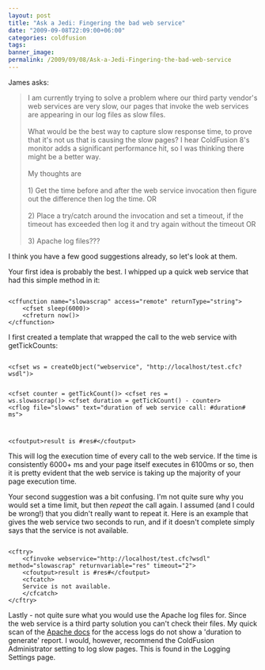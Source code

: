 ```yaml
---
layout: post
title: "Ask a Jedi: Fingering the bad web service"
date: "2009-09-08T22:09:00+06:00"
categories: coldfusion 
tags: 
banner_image: 
permalink: /2009/09/08/Ask-a-Jedi-Fingering-the-bad-web-service
---
```


James asks:

<blockquote>
I am currently trying to solve a problem  where our third party vendor's web services are very slow, our pages that invoke the web services are appearing in our log files as slow files.
<br/><br/>
What would be the best way to capture slow response time, to prove that it's not us that is causing the slow pages? I hear ColdFusion 8's monitor adds a significant performance hit, so I was thinking there might be a better way.
<br/><br/>
My thoughts are
<br/><br/>
1) Get the time before and after the web service invocation then figure out the difference then log the time. OR
<br/><br/>
2)      Place a try/catch around the invocation and set a timeout, if the timeout has exceeded then log it and try again without the timeout OR
<br/><br/>
3)      Apache log files???
</blockquote>

I think you have a few good suggestions already, so let's look at them.
<!--more-->
Your first idea is probably the best. I whipped up a quick web service that had this simple method in it:

<code>
&lt;cffunction name="slowascrap" access="remote" returnType="string"&gt;
	&lt;cfset sleep(6000)&gt;
	&lt;cfreturn now()&gt;
&lt;/cffunction&gt;
</code>

I first created a template that wrapped the call to the web service with getTickCounts:

<code>
&lt;cfset ws = createObject("webservice", "http://localhost/test.cfc?wsdl")&gt;

&lt;cfset counter = getTickCount()&gt;
&lt;cfset res = ws.slowascrap()&gt;
&lt;cfset duration = getTickCount() - counter&gt;
&lt;cflog file="slowws" text="duration of web service call: #duration# ms"&gt;

&lt;cfoutput&gt;result is #res#&lt;/cfoutput&gt;
</code>

This will log the execution time of every call to the web service. If the time is consistently 6000+ ms and your page itself executes in 6100ms or so, then it is pretty evident that the web service is taking up the majority of your page execution time. 

Your second suggestion was a bit confusing. I'm not quite sure why you would set a time limit, but then <i>repeat</i> the call again. I assumed (and I could be wrong!) that you didn't really want to repeat it. Here is an example that gives the web service two seconds to run, and if it doesn't complete simply says that the service is not available.

<code>
&lt;cftry&gt;
	&lt;cfinvoke webservice="http://localhost/test.cfc?wsdl" method="slowascrap" returnvariable="res" timeout="2"&gt;
	&lt;cfoutput&gt;result is #res#&lt;/cfoutput&gt;
	&lt;cfcatch&gt;
	Service is not available.
	&lt;/cfcatch&gt;
&lt;/cftry&gt;
</code>

Lastly - not quite sure what you would use the Apache log files for. Since the web service is a third party solution you can't check their files. My quick scan of the <a href="http://httpd.apache.org/docs/2.0/logs.html">Apache docs</a> for the access logs do not show a 'duration to generate' report. I would, however, recommend the ColdFusion Administrator setting to log slow pages. This is found in the Logging Settings page.